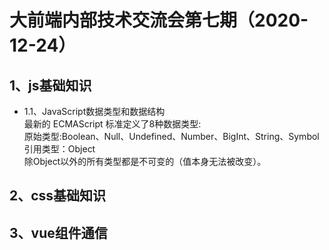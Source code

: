 # 大前端内部技术交流会第七期（2020-12-24）  
## 1、js基础知识  
- 1.1、JavaScript数据类型和数据结构  
    最新的 ECMAScript 标准定义了8种数据类型:  
    原始类型:Boolean、Null、Undefined、Number、BigInt、String、Symbol  
    引用类型：Object  
    除Object以外的所有类型都是不可变的（值本身无法被改变）。 

## 2、css基础知识
## 3、vue组件通信

